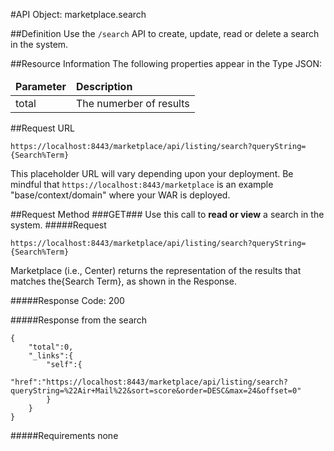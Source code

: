 #API Object: marketplace.search

##Definition 
Use the `/search` API to create, update, read or delete a search in the system. 

##Resource Information
The following properties appear in the Type JSON:

<table style="width:100%">
    <thead>
        <tr>
            <td><b>Parameter</b></td>
            <td><b>Description</b></td
        </tr>
    </thead>
    <tbody>
        <tr>
            <td>total</td>
            <td>The numerber of results</td> 
        </tr>
    </tbody>
</table>
 
##Request URL

`https://localhost:8443/marketplace/api/listing/search?queryString={Search%Term}`

This placeholder URL will vary depending upon your deployment. Be mindful that `https://localhost:8443/marketplace` is an example "base/context/domain" where your WAR is deployed.  

##Request Method
###<a name=GET>GET</a>###
Use this call to **read or view** a search in the system.
#####Request

`https://localhost:8443/marketplace/api/listing/search?queryString={Search%Term}`

Marketplace (i.e., Center) returns the representation of the results that matches the{Search Term}, as shown in the Response. 

#####Response Code:
200

#####Response from the search

	{  
    	"total":0,
    	"_links":{  
    	    "self":{  
    	        "href":"https://localhost:8443/marketplace/api/listing/search?queryString=%22Air+Mail%22&sort=score&order=DESC&max=24&offset=0"
    	    }
    	}
	}

#####Requirements
none



